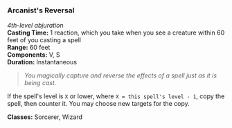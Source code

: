 ### Arcanist's Reversal
*4th-level abjuration*  
**Casting Time:** 1 reaction, which you take when you see a creature within 60 feet of you casting a spell  
**Range:** 60 feet  
**Components:** V, S  
**Duration:** Instantaneous  

> *You magically capture and reverse the effects of a spell just as it is being cast.*

If the spell's level is `X` or lower, where `X = this spell's level - 1`, copy the spell, then counter it. You may choose new targets for the copy.

**Classes:** Sorcerer, Wizard